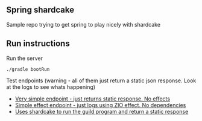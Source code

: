 ## Spring shardcake

Sample repo trying to get spring to play nicely with shardcake

## Run instructions

Run the server

```
./gradle bootRun
```

Test endpoints (warning - all of them just return a static json response. Look at the logs to see whats happening)

- [Very simple endpoint - just returns static response. No effects](http://localhost:8080/rest/test)
- [Simple effect endpoint - just logs using ZIO effect. No dependencies](http://localhost:8080/rest/basic-effect)
- [Uses shardcake to run the guild program and return a static response](http://localhost:8080/rest/guild)
